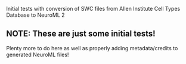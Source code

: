 Initial tests with conversion of SWC files from Allen Institute Cell Types Database to NeuroML 2

##  NOTE: These are just some initial tests!

Plenty more to do here as well as properly adding metadata/credits to generated NeuroML files!
